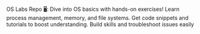 OS Labs Repo 🖥️: Dive into OS basics with hands-on exercises! Learn process management, memory, and file systems. Get code snippets and tutorials to boost understanding. Build skills and troubleshoot issues easily
